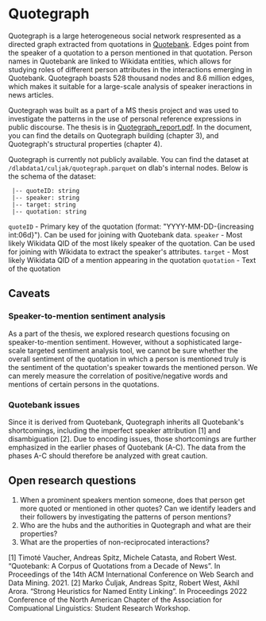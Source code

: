 # Quotegraph
Quotegraph is a large heterogeneous social network respresented as a directed graph extracted from quotations in [Quotebank](https://zenodo.org/record/4277311). Edges point from the speaker of a quotation to a person mentioned in that quotation. Person names in Quotebank are linked to Wikidata entities, which allows for studying roles of different person attributes in the interactions emerging in Quotebank. Quotegraph boasts 528 thousand nodes and 8.6 million edges, which makes it suitable for a large-scale analysis of speaker ineractions in news articles.

Quotegraph was built as a part of a MS thesis project and was used to investigate the patterns in the use of personal reference expressions in public discourse. The thesis is in [Quotegraph_report.pdf](https://github.com/epfl-dlab/quotegraph/blob/main/Quotegraph_report.pdf). In the document, you can find the details on Quotegraph building (chapter 3), and Quotegraph's structural properties (chapter 4).

Quotegraph is currently not publicly available. You can find the dataset at `/dlabdata1/culjak/quotegraph.parquet` on dlab's internal nodes. Below is the schema of the dataset:
```
 |-- quoteID: string 
 |-- speaker: string
 |-- target: string
 |-- quotation: string
```
`quoteID` - Primary key of the quotation (format: "YYYY-MM-DD-{increasing int:06d}"). Can be used for joining with Quotebank data.
`speaker` - Most likely Wikidata QID of the most likely speaker of the quotation. Can be used for joining with Wikidata to extract the speaker's attributes.
`target` - Most likely Wikidata QID of a mention appearing in the quotation
`quotation` - Text of the quotation

## Caveats
### Speaker-to-mention sentiment analysis
As a part of the thesis, we explored research questions focusing on speaker-to-mention sentiment. However, without a sophisticated large-scale targeted sentiment analysis tool, we cannot be sure whether the overall sentiment of the quotation in which a person is mentioned truly is the sentiment of the quotation's speaker towards the mentioned person. We can merely measure the correlation of positive/negative words and mentions of certain persons in the quotations. 

### Quotebank issues
Since it is derived from Quotebank, Quotegraph inherits all Quotebank's shortcomings, including the imperfect speaker attribution [1] and disambiguation [2]. Due to encoding issues, those shortcomings are further emphasized in the earlier phases of Quotebank (A-C). The data from the phases A-C should therefore be analyzed with great caution.

## Open research questions
1. When a prominent speakers mention someone, does that person get more quoted or mentioned in other quotes? Can we identify leaders and their followers by investigating the patterns of person mentions?
2. Who are the hubs and the authorities in Quotegraph and what are their properties?
3. What are the properties of non-reciprocated interactions? 

[1] Timoté Vaucher, Andreas Spitz, Michele Catasta, and Robert West. “Quotebank: A Corpus of Quotations from a Decade of News”. In Proceedings of the 14th ACM International Conference on Web Search and Data Mining. 2021.
[2] Marko Čuljak, Andreas Spitz, Robert West, Akhil Arora. “Strong Heuristics for Named Entity Linking”. In Proceedings 2022 Conference of the North American Chapter of the Association for Compuational Linguistics: Student Research Workshop.